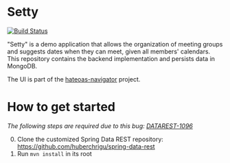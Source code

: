 # Setty
[![Build Status](https://travis-ci.org/huberchrigu/setty-mongo.svg?branch=master)](https://travis-ci.org/huberchrigu/setty-mongo)

"Setty" is a demo application that allows the organization of meeting groups and suggests dates when they
can meet, given all members' calendars.
This repository contains the backend implementation and persists data in MongoDB.

The UI is part of the [hateoas-navigator](https://github.com/huberchrigu/hateoas-navigator) project.

# How to get started

_The following steps are required due to this bug: [DATAREST-1096](https://jira.spring.io/browse/DATAREST-1096)_

0. Clone the customized Spring Data REST repository: https://github.com/huberchrigu/spring-data-rest
0. Run `mvn install` in its root
